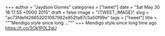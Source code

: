 
+++
author = "Jaydson Gomes"
categories = ["tweet"]
date = "Sat May 30 18:17:55 +0000 2015"
draft = false
image = "{TWEET_IMAGE}"
slug = "ac73fdef426652201087982e852fa87c5a50f99e"
tags = ["tweet"]
title = """Mendigo style since long ..."""
+++
Mendigo style since long time ago https://t.co/3Ok1P0L2gU
